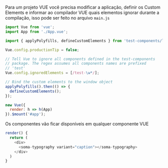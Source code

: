 Para um projeto VUE você precisa modificar a aplicação, definir os Custom Elements e informar ao compilador VUE quais elementos ignorar durante a compilação, isso pode ser feito no arquivo `main.js`

```js
import Vue from 'vue';
import App from './App.vue';

import { applyPolyfills, defineCustomElements } from 'test-components/loader';

Vue.config.productionTip = false;

// Tell Vue to ignore all components defined in the test-components
// package. The regex assumes all components names are prefixed
// 'test'
Vue.config.ignoredElements = [/test-\w*/];

// Bind the custom elements to the window object
applyPolyfills().then(() => {
  defineCustomElements();
});

new Vue({
  render: h => h(App)
}).$mount('#app');
```

Os componentes vão ficar disponíveis em qualquer componente VUE

```js
render() {
  return (
    <div>
      <soma-typography variant="caption"></soma-typography>
    </div>
  )
}
```
